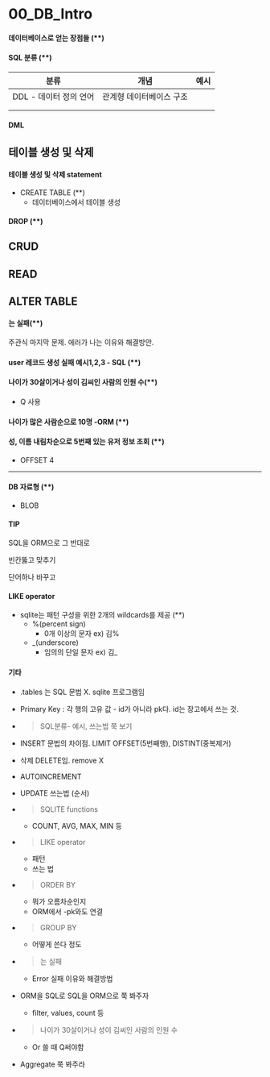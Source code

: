 # 00_DB_Intro



#### 데이터베이스로 얻는 장점들 (**)

#### SQL 분류 (**)

| 분류                   | 개념                     | 예시 |
| ---------------------- | ------------------------ | ---- |
| DDL - 데이터 정의 언어 | 관계형 데이터베이스 구조 |      |
|                        |                          |      |
|                        |                          |      |

#### DML



## 테이블 생성 및 삭제

#### 테이블 생성 및 삭제 statement

- CREATE TABLE (**)
  - 데이터베이스에서 테이블 생성

#### DROP (**)

## CRUD



## READ



## ALTER TABLE

#### 는 실패(**)

주관식 마지막 문제. 에러가 나는 이유와 해결방안.



#### user 레코드 생성 실패 예시1,2,3 - SQL (**)



#### 나이가 30살이거나 성이 김씨인 사람의 인원 수(**)

- Q 사용

#### 나이가 많은 사람순으로 10명 -ORM (**)

#### 성, 이름 내림차순으로 5번째 있는 유저 정보 조회 (**)

- OFFSET 4





---

#### DB 자료형 (**)

- BLOB

#### TIP

SQL을 ORM으로 그 반대로

빈칸뚫고 맞추기

단어하나 바꾸고



#### LIKE operator

- sqlite는 패턴 구성을 위한 2개의 wildcards를 제공 (**)
  - %(percent sign)
    - 0개 이상의 문자 ex) 김%
  - _(underscore)
    - 임의의 단일 문자 ex) 김_



#### 기타

- .tables 는 SQL 문법 X. sqlite 프로그램임

- Primary Key : 각 행의 고유 값 - id가 아니라 pk다. id는 장고에서 쓰는 것.

- > SQL분류- 예시, 쓰는법 쭉 보기

- INSERT 문법의 차이점. LIMIT OFFSET(5번째행), DISTINT(중복제거)

- 삭제 DELETE임. remove X

- AUTOINCREMENT

- UPDATE 쓰는법 (순서)

- > SQLITE functions

  - COUNT, AVG, MAX, MIN 등

- > LIKE operator

  - 패턴
  - 쓰는 법

- > ORDER BY

  - 뭐가 오름차순인지
  - ORM에서 -pk와도 연결

- > GROUP BY

  - 어떻게 쓴다 정도

- > 는 실패

  - Error 실패 이유와 해결방법

- ORM을 SQL로 SQL을 ORM으로 쭉 봐주자

  - filter, values, count 등

- > 나이가 30살이거나 성이 김씨인 사람의 인원 수

  - Or 쓸 때 Q써야함

- Aggregate 쭉 봐주라

